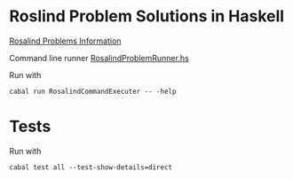 # Roslind Problem Solutions in Haskell

[Rosalind Problems Information](https://rosalind.info/problems/list-view/)

Command line runner [RosalindProblemRunner.hs](app/RosalindProblemRunner.hs)

Run with
```
cabal run RosalindCommandExecuter -- -help
```

# Tests
Run with 
```
cabal test all --test-show-details=direct
```